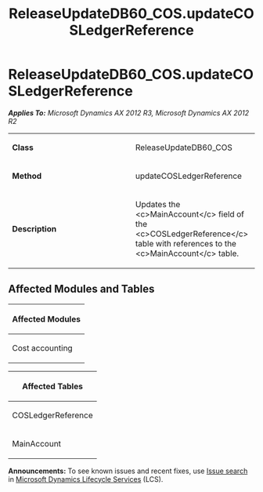 ﻿---
title: ReleaseUpdateDB60_COS.updateCOSLedgerReference
TOCTitle: ReleaseUpdateDB60_COS.updateCOSLedgerReference
ms:assetid: 79651fe4-fb4d-b668-97e0-3f42f055ae88
ms:mtpsurl: https://msdn.microsoft.com/en-us/library/JJ719403(v=AX.60)
ms:contentKeyID: 49709194
ms.date: 05/18/2015
mtps_version: v=AX.60
---

# ReleaseUpdateDB60\_COS.updateCOSLedgerReference 


_**Applies To:** Microsoft Dynamics AX 2012 R3, Microsoft Dynamics AX 2012 R2_

<table>
<colgroup>
<col style="width: 50%" />
<col style="width: 50%" />
</colgroup>
<tbody>
<tr class="odd">
<td><p><strong>Class</strong></p></td>
<td><p>ReleaseUpdateDB60_COS</p></td>
</tr>
<tr class="even">
<td><p><strong>Method</strong></p></td>
<td><p>updateCOSLedgerReference</p></td>
</tr>
<tr class="odd">
<td><p><strong>Description</strong></p></td>
<td><p>Updates the &lt;c&gt;MainAccount&lt;/c&gt; field of the &lt;c&gt;COSLedgerReference&lt;/c&gt; table with references to the &lt;c&gt;MainAccount&lt;/c&gt; table.</p></td>
</tr>
</tbody>
</table>


## Affected Modules and Tables

<table>
<colgroup>
<col style="width: 100%" />
</colgroup>
<thead>
<tr class="header">
<th><p>Affected Modules</p></th>
</tr>
</thead>
<tbody>
<tr class="odd">
<td><p>Cost accounting</p></td>
</tr>
</tbody>
</table>


<table>
<colgroup>
<col style="width: 100%" />
</colgroup>
<thead>
<tr class="header">
<th><p>Affected Tables</p></th>
</tr>
</thead>
<tbody>
<tr class="odd">
<td><p>COSLedgerReference</p></td>
</tr>
<tr class="even">
<td><p>MainAccount</p></td>
</tr>
</tbody>
</table>

  
**Announcements:** To see known issues and recent fixes, use [Issue search](http://go.microsoft.com/fwlink/?linkid=389258) in [Microsoft Dynamics Lifecycle Services](http://go.microsoft.com/fwlink/?linkid=306505) (LCS).


